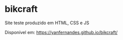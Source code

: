 # bikcraft
Site teste produzido em HTML, CSS e JS

Disponível em: https://yanfernandes.github.io/bikcraft/
